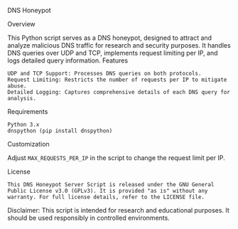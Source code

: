 DNS Honeypot

Overview

This Python script serves as a DNS honeypot, designed to attract and analyze malicious DNS traffic for research and security purposes. It handles DNS queries over UDP and TCP, implements request limiting per IP, and logs detailed query information.
Features

    UDP and TCP Support: Processes DNS queries on both protocols.
    Request Limiting: Restricts the number of requests per IP to mitigate abuse.
    Detailed Logging: Captures comprehensive details of each DNS query for analysis.

Requirements

    Python 3.x
    dnspython (pip install dnspython)

Customization

Adjust `MAX_REQUESTS_PER_IP` in the script to change the request limit per IP.

License

	This DNS Honeypot Server Script is released under the GNU General Public License v3.0 (GPLv3). It is provided "as is" without any warranty. For full license details, refer to the LICENSE file.


Disclaimer: This script is intended for research and educational purposes. It should be used responsibly in controlled environments.
